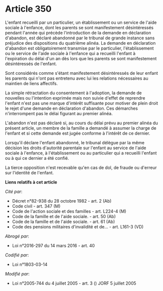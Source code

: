 # Article 350

L'enfant recueilli par un particulier, un établissement ou un service de l'aide sociale à l'enfance, dont les parents se sont
manifestement désintéressés pendant l'année qui précède l'introduction de la demande en déclaration d'abandon, est déclaré
abandonné par le tribunal de grande instance sans préjudice des dispositions du quatrième alinéa. La demande en déclaration
d'abandon est obligatoirement transmise par le particulier, l'établissement ou le service de l'aide sociale à l'enfance qui a
recueilli l'enfant à l'expiration du délai d'un an dès lors que les parents se sont manifestement désintéressés de l'enfant.

Sont considérés comme s'étant manifestement désintéressés de leur enfant les parents qui n'ont pas entretenu avec lui les
relations nécessaires au maintien de liens affectifs.

La simple rétractation du consentement à l'adoption, la demande de nouvelles ou l'intention exprimée mais non suivie d'effet
de reprendre l'enfant n'est pas une marque d'intérêt suffisante pour motiver de plein droit le rejet d'une demande en
déclaration d'abandon. Ces démarches n'interrompent pas le délai figurant au premier alinéa.

L'abandon n'est pas déclaré si, au cours du délai prévu au premier alinéa du présent article, un membre de la famille a
demandé à assumer la charge de l'enfant et si cette demande est jugée conforme à l'intérêt de ce dernier.

Lorsqu'il déclare l'enfant abandonné, le tribunal délègue par la même décision les droits d'autorité parentale sur l'enfant
au service de l'aide sociale à l'enfance, à l'établissement ou au particulier qui a recueilli l'enfant ou à qui ce dernier a
été confié.

La tierce opposition n'est recevable qu'en cas de dol, de fraude ou d'erreur sur l'identité de l'enfant.

**Liens relatifs à cet article**

_Cité par_:

  - Décret n°82-938 du 28 octobre 1982 - art. 2 (Ab)
  - Code civil - art. 347 (M)
  - Code de l'action sociale et des familles - art. L224-4 (M)
  - Code de la famille et de l'aide sociale. - art. 50 (Ab)
  - Code de la famille et de l'aide sociale. - art. 61 (Ab)
  - Code des pensions militaires d'invalidité et de... - art. L161-3 (VD)

_Abrogé par_:

  - Loi n°2016-297 du 14 mars 2016 - art. 40

_Codifié par_:

  - Loi n°1803-03-14

_Modifié par_:

  - Loi n°2005-744 du 4 juillet 2005 - art. 3 () JORF 5 juillet 2005
